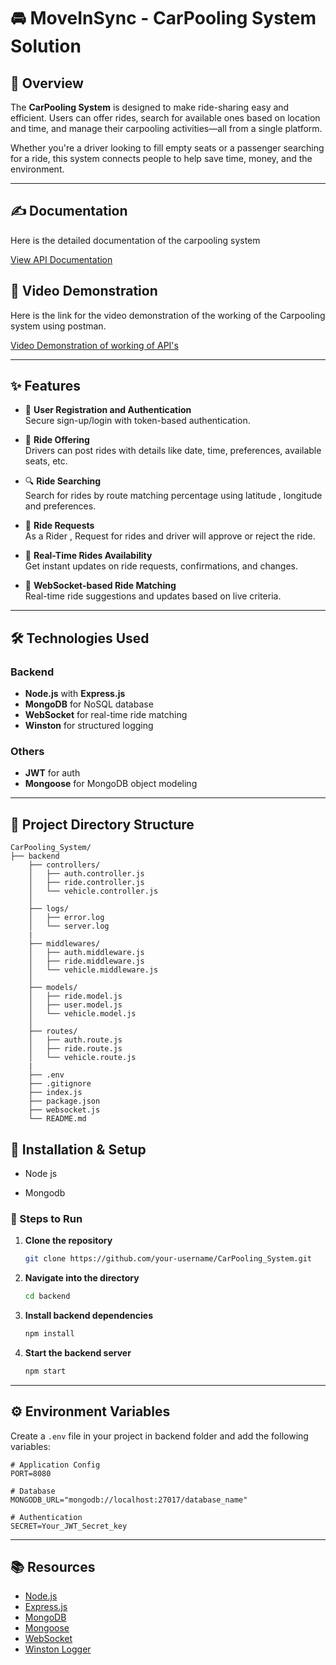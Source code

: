 # 🚘 MoveInSync - CarPooling System Solution

## 📖 Overview
The **CarPooling System** is designed to make ride-sharing easy and efficient. Users can offer rides, search for available ones based on location and time, and manage their carpooling activities—all from a single platform.

Whether you're a driver looking to fill empty seats or a passenger searching for a ride, this system connects people to help save time, money, and the environment.

---
## ✍ Documentation
Here is the detailed documentation of the carpooling system

[View API Documentation](https://docs.google.com/document/d/1AgXR6Tzj5yzekjiPyvJRCDdce5YGDsTo0Qvj-uFnf4A/edit?pli=1&tab=t.0)

## 🎥 Video Demonstration
Here is the link for the video demonstration of the working of the Carpooling system using postman.

[Video Demonstration of working of API's](https://drive.google.com/drive/u/0/folders/16zzaOLPw2MAoyG6MDrmAc_cvbvHtzKgO)

---

## ✨ Features

- 🔐 **User Registration and Authentication**  
  Secure sign-up/login with token-based authentication.

- 🚗 **Ride Offering**  
  Drivers can post rides with details like date, time, preferences, available seats, etc.

- 🔍 **Ride Searching**  
  Search for rides by route matching percentage using latitude , longitude and preferences.

- 📅 **Ride Requests**  
  As a Rider , Request for rides and driver will approve or reject the ride.

- 🔔 **Real-Time Rides Availability**  
  Get instant updates on ride requests, confirmations, and changes.

- 💬 **WebSocket-based Ride Matching**  
  Real-time ride suggestions and updates based on live criteria.

---

## 🛠️ Technologies Used

### Backend
- **Node.js** with **Express.js**
- **MongoDB** for NoSQL database
- **WebSocket** for real-time ride matching
- **Winston** for structured logging

### Others
- **JWT** for auth
- **Mongoose** for MongoDB object modeling

---

## 📁 Project Directory Structure
```
CarPooling_System/
├── backend
    ├── controllers/
    │   ├── auth.controller.js
    │   ├── ride.controller.js        
    │   └── vehicle.controller.js     
    │
    ├── logs/
    │   ├── error.log 
    │   └── server.log
    |
    ├── middlewares/
    │   ├── auth.middleware.js 
    │   ├── ride.middleware.js
    │   └── vehicle.middleware.js
    │
    ├── models/
    │   ├── ride.model.js         
    │   ├── user.model.js              
    │   └── vehicle.model.js          
    │
    ├── routes/
    │   ├── auth.route.js     
    │   ├── ride.route.js       
    │   └── vehicle.route.js     
    |
    ├── .env                  
    ├── .gitignore           
    ├── index.js 
    ├── package.json 
    ├── websocket.js
    └── README.md   
```

## 🚀 Installation & Setup


- Node js 

- Mongodb 


### 🔧 Steps to Run

1. **Clone the repository**  
    ```bash
    git clone https://github.com/your-username/CarPooling_System.git
    ```

2. **Navigate into the directory**  
    ```bash
    cd backend
    ```

3. **Install backend dependencies**  
    ```bash
    npm install
    ```

4. **Start the backend server**  
    ```bash
    npm start
    ```

---
## ⚙️ Environment Variables

Create a `.env` file in your project in backend folder and add the following variables:

```env
# Application Config
PORT=8080

# Database
MONGODB_URL="mongodb://localhost:27017/database_name"

# Authentication
SECRET=Your_JWT_Secret_key
```

---

## 📚 Resources

- [Node.js ](https://nodejs.org/en/docs/)
- [Express.js ](https://expressjs.com/)
- [MongoDB ](https://www.mongodb.com/docs/)
- [Mongoose ](https://mongoosejs.com/docs/)
- [WebSocket ](https://developer.mozilla.org/en-US/docs/Web/API/WebSocket)
- [Winston Logger](https://github.com/winstonjs/winston)

